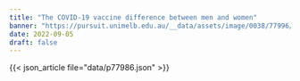 ```yaml
---
title: "The COVID-19 vaccine difference between men and women"
banner: "https://pursuit.unimelb.edu.au/__data/assets/image/0038/77996/The-COVID-19-vaccine-difference-between-men-and-women_10038846-09c5-4051-9092-c527d9b4d799.jpg"
date: 2022-09-05
draft: false
---
```


{{< json_article file="data/p77986.json" >}}